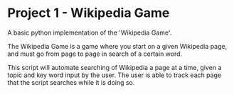 # Project 1 - Wikipedia Game
A basic python implementation of the 'Wikipedia Game'.

The Wikipedia Game is a game where you start on a given Wikipedia page, and must go from page to page in search of a certain word.

This script will automate searching of Wikipedia a page at a time, given a topic and key word input by the user.
The user is able to track each page that the script searches while it is doing so.
